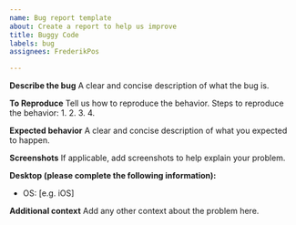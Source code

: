 ```yaml
---
name: Bug report template
about: Create a report to help us improve
title: Buggy Code
labels: bug
assignees: FrederikPos

---
```


**Describe the bug**
A clear and concise description of what the bug is.

**To Reproduce**
Tell us how to reproduce the behavior.
Steps to reproduce the behavior:
1. 
2.
3. 
4.

**Expected behavior**
A clear and concise description of what you expected to happen.

**Screenshots**
If applicable, add screenshots to help explain your problem.

**Desktop (please complete the following information):**
 - OS: [e.g. iOS]

**Additional context**
Add any other context about the problem here.
